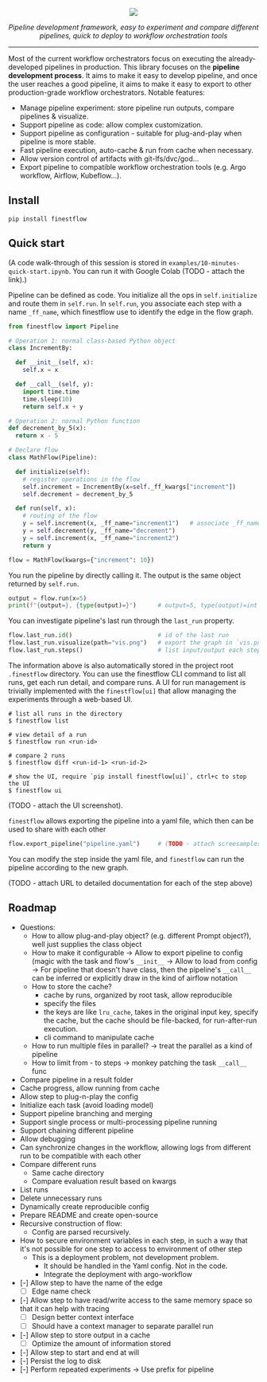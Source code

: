 <!-- # finestflow -->

<p align="center">
  <img src="https://github-production-user-asset-6210df.s3.amazonaws.com/35283585/244143468-d3f886e7-5d4c-4d2d-899f-52e84fac7df5.png">
</p>

<p align="center">
    <em>Pipeline development framework, easy to experiment and compare different pipelines, quick to deploy to workflow orchestration tools</em>
</p>

---

Most of the current workflow orchestrators focus on executing the already-developed pipelines in production. This library focuses on the **pipeline development process**. It aims to make it easy to develop pipeline, and once the user reaches a good pipeline, it aims to make it easy to export to other production-grade workflow orchestrators. Notable features:

- Manage pipeline experiment: store pipeline run outputs, compare pipelines & visualize.
- Support pipeline as code: allow complex customization.
- Support pipeline as configuration - suitable for plug-and-play when pipeline is more stable.
- Fast pipeline execution, auto-cache & run from cache when necessary.
- Allow version control of artifacts with git-lfs/dvc/god...
- Export pipeline to compatible workflow orchestration tools (e.g. Argo workflow, Airflow, Kubeflow...).

## Install

```shell
pip install finestflow
```

## Quick start

(A code walk-through of this session is stored in `examples/10-minutes-quick-start.ipynb`. You can run it with Google Colab (TODO - attach the link).)

Pipeline can be defined as code. You initialize all the ops in `self.initialize` and route them in `self.run`. In `self.run`, you associate each step with a name `_ff_name`, which finestflow use to identify the edge in the flow graph.

```python
from finestflow import Pipeline

# Operation 1: normal class-based Python object
class IncrementBy:

  def __init__(self, x):
    self.x = x

  def __call__(self, y):
    import time.time
    time.sleep(10)
    return self.x + y

# Operation 2: normal Python function
def decrement_by_5(x):
  return x - 5

# Declare flow
class MathFlow(Pipeline):

  def initialize(self):
    # register operations in the flow
    self.increment = IncrementBy(x=self._ff_kwargs["increment"])
    self.decrement = decrement_by_5

  def run(self, x):
    # routing of the flow
    y = self.increment(x, _ff_name="increment1")   # associate _ff_name
    y = self.decrement(y, _ff_name="decrement")
    y = self.increment(x, _ff_name="increment2")
    return y

flow = MathFlow(kwargs={"increment": 10})
```

You run the pipeline by directly calling it. The output is the same object returned by `self.run`.

```python
output = flow.run(x=5)
print(f"{output=}, {type(output)=}")      # output=5, type(output)=int
```

You can investigate pipeline's last run through the `last_run` property.

```python
flow.last_run.id()                        # id of the last run
flow.last_run.visualize(path="vis.png")   # export the graph in `vis.png` file
flow.last_run.steps()                     # list input/output each step
```

The information above is also automatically stored in the project root `.finestflow` directory. You can use the finestflow CLI command to list all runs, get each run detail, and compare runs. A UI for run management is trivially implemented with the `finestflow[ui]` that allow managing the experiments through a web-based UI.

```shell
# list all runs in the directory
$ finestflow list

# view detail of a run
$ finestflow run <run-id>

# compare 2 runs
$ finestflow diff <run-id-1> <run-id-2>

# show the UI, require `pip install finestflow[ui]`, ctrl+c to stop the UI
$ finestflow ui
```

(TODO - attach the UI screenshot).

`finestflow` allows exporting the pipeline into a yaml file, which then can be used to share with each other

```python
flow.export_pipeline("pipeline.yaml")     # (TODO - attach screesamplesnshots)
```

You can modify the step inside the yaml file, and `finestflow` can run the pipeline according to the new graph.

(TODO - attach URL to detailed documentation for each of the step above)

## Roadmap

- Questions:
  - How to allow plug-and-play object? (e.g. different Prompt object?), well
    just supplies the class object
  - How to make it configurable -> Allow to export pipeline to config (magic
    with the task and flow's `__init__` -> Allow to load from config -> For
    pipeline that doesn't have class, then the pipeline's `__call__` can be
    inferred or explicitly draw in the kind of airflow notation
  - How to store the cache?
    - cache by runs, organized by root task, allow reproducible
    - specify the files
    - the keys are like `lru_cache`, takes in the original input key, specify
      the cache, but the cache should be file-backed, for run-after-run execution.
    - cli command to manipulate cache
  - How to run multiple files in parallel? -> treat the parallel as a kind
    of pipeline
  - How to limit from - to steps -> monkey patching the task `__call__` func
- Compare pipeline in a result folder
- Cache progress, allow running from cache
- Allow step to plug-n-play the config
- Initialize each task (avoid loading model)
- Support pipeline branching and merging
- Support single process or multi-processing pipeline running
- Support chaining different pipeline
- Allow debugging
- Can synchronize changes in the workflow, allowing logs from different run to be compatible with each other
- Compare different runs
  - Same cache directory
  - Compare evaluation result based on kwargs
- List runs
- Delete unnecessary runs
- Dynamically create reproducible config
- Prepare README and create open-source
- Recursive construction of flow:
  - Config are parsed recursively.
- How to secure environment variables in each step, in such a way that it's not possible for one step to access to environment of other step
  - This is a deployment problem, not development problem.
    - It should be handled in the Yaml config. Not in the code.
    - Integrate the deployment with argo-workflow
- [-] Allow step to have the name of the edge
  - [ ] Edge name check
- [-] Allow step to have read/write access to the same memory space so that it can help with tracing
  - [ ] Design better context interface
  - [ ] Should have a context manager to separate parallel run
- [-] Allow step to store output in a cache
  - [ ] Optimize the amount of information stored
- [-] Allow step to start and end at will
- [-] Persist the log to disk
- [-] Perform repeated experiments -> Use prefix for pipeline
